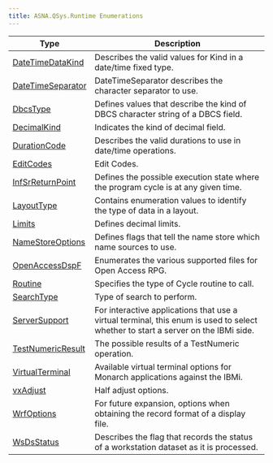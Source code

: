 ```yaml
---
title: ASNA.QSys.Runtime Enumerations
---
```



| Type | Description |
| --- | --- |
| [DateTimeDataKind](/reference/runtime/qsys-runtime/date-time-data-kind.html) | Describes the valid values for Kind in a date/time fixed type. |
| [DateTimeSeparator](/reference/runtime/qsys-runtime/date-time-separator.html) | DateTimeSeparator describes the character separator to use. |
| [DbcsType](/reference/runtime/qsys-runtime/dbcs-type.html) | Defines values that describe the kind of DBCS character string of a DBCS field. |
| [DecimalKind](/reference/runtime/qsys-runtime/decimal-kind.html) | Indicates the kind of decimal field. |
| [DurationCode](/reference/runtime/qsys-runtime/duration-code.html) | Describes the valid durations to use in date/time operations. |
| [EditCodes](/reference/runtime/qsys-runtime/edit-codes.html) | Edit Codes. |
| [InfSrReturnPoint](/reference/runtime/qsys-runtime/inf-sr-return-point.html) | Defines the possible execution state where the program cycle is at any given time. |
| [LayoutType](/reference/runtime/qsys-runtime/layout-type.html) | Contains enumeration values to identify the type of data in a layout. |
| [Limits](/reference/runtime/qsys-runtime/limits.html) | Defines decimal limits. |
| [NameStoreOptions](/reference/runtime/qsys-runtime/name-store-options.html) | Defines flags that tell the name store which name sources to use. |
| [OpenAccessDspF](/reference/runtime/qsys-runtime/open-access-dsp-f.html) | Enumerates the various supported files for Open Access RPG. |
| [Routine](/reference/runtime/qsys-runtime/routine.html) | Specifies the type of Cycle routine to call. |
| [SearchType](/reference/runtime/qsys-runtime/search-type.html) | Type of search to perform. |
| [ServerSupport](/reference/runtime/qsys-runtime/server-support.html) | For interactive applications that use a virtual terminal, this enum is used to select whether to start a server on the IBMi side. |
| [TestNumericResult](/reference/runtime/qsys-runtime/test-numeric-result.html) | The possible results of a TestNumeric operation. |
| [VirtualTerminal](/reference/runtime/qsys-runtime/virtual-terminal.html) | Available virtual terminal options for Monarch applications against the IBMi. |
| [vxAdjust](/reference/runtime/qsys-runtime/vx-adjust.html) | Half adjust options. |
| [WrfOptions](/reference/runtime/qsys-runtime/wrf-options.html) | For future expansion, options when obtaining the record format of a display file. |
| [WsDsStatus](/reference/runtime/qsys-runtime/ws-ds-status.html) | Describes the flag that records the status of a workstation dataset as it is processed. |

